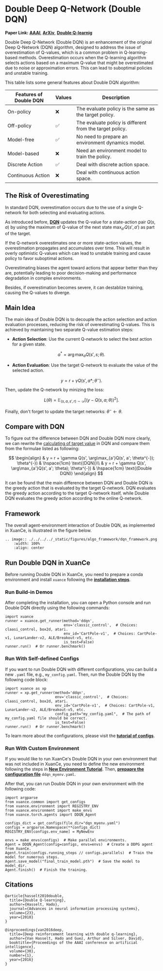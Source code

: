# Double Deep Q-Network (Double DQN)

**Paper Link:** 
[**AAAI**](https://ojs.aaai.org/index.php/AAAI/article/view/10295), 
[**ArXiv**](https://arxiv.org/pdf/1509.06461),
[**Double Q-learnig**](https://proceedings.neurips.cc/paper_files/paper/2010/file/091d584fced301b442654dd8c23b3fc9-Paper.pdf)

Double Deep Q-Network (Double DQN) is an enhancement of the original Deep Q-Network (DQN) algorithm, 
designed to address the issue of overestimation of Q-values, which is a common problem in Q-learning-based methods. 
Overestimation occurs when the Q-learning algorithm selects actions based on 
a maximum Q-value that might be overestimated due to noise or approximation errors. 
This can lead to suboptimal policies and unstable training.

This table lists some general features about Double DQN algorithm:

| Features of Double DQN | Values | Description                                              |
|------------------------|--------|----------------------------------------------------------|
| On-policy              | ❌      | The evaluate policy is the same as the target policy.    |
| Off-policy             | ✅      | The evaluate policy is different from the target policy. | 
| Model-free             | ✅      | No need to prepare an environment dynamics model.        | 
| Model-based            | ❌      | Need an environment model to train the policy.           | 
| Discrete Action        | ✅      | Deal with discrete action space.                         |   
| Continuous Action      | ❌      | Deal with continuous action space.                       |

## The Risk of Overestimating

In standard DQN, overestimation occurs due to the use of a single Q-network for both selecting and evaluating actions. 

As introduced before, [**DQN**](dqn.md#deep-q-netowrk) updates the Q-value for a state-action pair $Q(s, a)$ 
by using the maximum of Q-value of the next state $\max_{a'}Q(s', a')$ as part of the target. 

If the Q-network overestimates one or more state-action values, the overestimation propagates and accumulates over time.
This will result in overly optimistic Q-values which can lead to unstable training and cause policy to favor suboptimal actions.

Overestimating biases the agent toward actions that appear better than they are, 
potentially leading to poor decision-making and performance degradation in complex environments.

Besides, if overestimation becomes severe, it can destablize training, causing the Q-values to diverge.

## Main Idea

The main idea of Double DQN is to decouple the action selection and action evaluation processes, 
reducing the risk of overestimating Q-values. 
This is achieved by maintaining two separate Q-value estimation steps:
- **Action Selection**: Use the current Q-network to select the best action for a given state.

$$
a^* = \arg\max_{a}Q(s', s; \theta).
$$

- **Action Evaluation**: Use the target Q-network to evaluate the value of the selected action.

$$
y = r + \gamma Q(s', a*;\theta^{-}).
$$

Then, update the Q-network by minizing the loss:

$$
L(\theta) = \mathbb{E}_{(s, a, s', r) \sim \mathcal{D}}[(y-Q(s, a; \theta))^2].
$$

Finally, don't forget to update the target networks: $\theta^{-} \leftarrow \theta$.

## Compare with DQN

To figure out the difference between DQN and Double DQN more clearly, 
we can rewrite the 
[calculating of target value](dqn.md#deep-q-netowrk) 
in DQN and compare them from the formulae listed as following:

$$
\begin{align}
    & y = r + \gamma Q(s', \arg\max_{a'}Q(s', a'; \theta^{-}); \theta^{-}) & \hspace{1cm} \text{(DQN)}\\
    & y = r + \gamma Q(s', \arg\max_{a'}Q(s', a'; \theta); \theta^{-}) & \hspace{1cm} \text{(Double DQN)}
\end{align}
$$

It can be found that the main difference between DQN and Double DQN is the greedy action that is evaluated by the target Q-network.
DQN evaluates the greedy action according to the target Q-network itself, 
while Double DQN evaluates the greedy action according to the online Q-network.

## Framework

The overall agent-environment interaction of Double DQN, as implemented in XuanCe, is illustrated in the figure below.

```{eval-rst}
.. image:: ./../../../_static/figures/algo_framework/dqn_framework.png
    :width: 100%
    :align: center
```

## Run Double DQN in XuanCe

Before running Double DQN in XuanCe, you need to prepare a conda environment and install ``xuance`` following 
the [**installation steps**](./../../usage/installation.rst#install-xuance).

### Run Build-in Demos

After completing the installation, you can open a Python console and run Double DQN directly using the following commands:

```python3
import xuance
runner = xuance.get_runner(method='ddqn',
                           env='classic_control',  # Choices: claasi_control, box2d, atari.
                           env_id='CartPole-v1',  # Choices: CartPole-v1, LunarLander-v2, ALE/Breakout-v5, etc.
                           is_test=False)
runner.run()  # Or runner.benchmark()
```

### Run With Self-defined Configs

If you want to run Double DQN with different configurations, you can build a new ``.yaml`` file, e.g., ``my_config.yaml``.
Then, run the Double DQN by the following code block:

```python3
import xuance as xp
runner = xp.get_runner(method='ddqn',
                       env='classic_control',  # Choices: claasi_control, box2d, atari.
                       env_id='CartPole-v1',  # Choices: CartPole-v1, LunarLander-v2, ALE/Breakout-v5, etc.
                       config_path="my_config.yaml",  # The path of my_config.yaml file should be correct.
                       is_test=False)
runner.run()  # Or runner.benchmark()
```

To learn more about the configurations, please visit the 
[**tutorial of configs**](./../../api/configs/configuration_examples.rst).

### Run With Custom Environment

If you would like to run XuanCe's Double DQN in your own environment that was not included in XuanCe, 
you need to define the new environment following the steps in 
[**New Environment Tutorial**](./../../usage/custom_env/custom_drl_env.rst).
Then, [**prepapre the configuration file**](./../../usage/custom_env/custom_drl_env.rst#step-2-create-the-config-file-and-read-the-configurations) 
``ddqn_myenv.yaml``.

After that, you can run Double DQN in your own environment with the following code:

```python3
import argparse
from xuance.common import get_configs
from xuance.environment import REGISTRY_ENV
from xuance.environment import make_envs
from xuance.torch.agents import DDQN_Agent

configs_dict = get_configs(file_dir="dqn_myenv.yaml")
configs = argparse.Namespace(**configs_dict)
REGISTRY_ENV[configs.env_name] = MyNewEnv

envs = make_envs(configs)  # Make parallel environments.
Agent = DDQN_Agent(config=configs, envs=envs)  # Create a DDPG agent from XuanCe.
Agent.train(configs.running_steps // configs.parallels)  # Train the model for numerous steps.
Agent.save_model("final_train_model.pth")  # Save the model to model_dir.
Agent.finish()  # Finish the training.
```

## Citations

```{code-block} bash
@article{hasselt2010double,
  title={Double Q-learning},
  author={Hasselt, Hado},
  journal={Advances in neural information processing systems},
  volume={23},
  year={2010}
}
```

```{code-block} bash
@inproceedings{van2016deep,
  title={Deep reinforcement learning with double q-learning},
  author={Van Hasselt, Hado and Guez, Arthur and Silver, David},
  booktitle={Proceedings of the AAAI conference on artificial intelligence},
  volume={30},
  number={1},
  year={2016}
}
```
